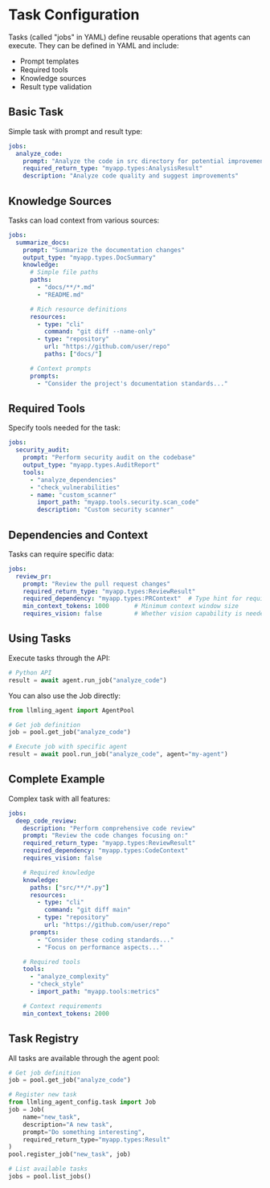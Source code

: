 # Task Configuration

Tasks (called "jobs" in YAML) define reusable operations that agents can execute. They can be defined in YAML and include:
- Prompt templates
- Required tools
- Knowledge sources
- Result type validation

## Basic Task
Simple task with prompt and result type:

```yaml
jobs:
  analyze_code:
    prompt: "Analyze the code in src directory for potential improvements"
    required_return_type: "myapp.types:AnalysisResult"
    description: "Analyze code quality and suggest improvements"
```

## Knowledge Sources
Tasks can load context from various sources:

```yaml
jobs:
  summarize_docs:
    prompt: "Summarize the documentation changes"
    output_type: "myapp.types.DocSummary"
    knowledge:
      # Simple file paths
      paths:
        - "docs/**/*.md"
        - "README.md"

      # Rich resource definitions
      resources:
        - type: "cli"
          command: "git diff --name-only"
        - type: "repository"
          url: "https://github.com/user/repo"
          paths: ["docs/"]

      # Context prompts
      prompts:
        - "Consider the project's documentation standards..."
```

## Required Tools
Specify tools needed for the task:

```yaml
jobs:
  security_audit:
    prompt: "Perform security audit on the codebase"
    output_type: "myapp.types.AuditReport"
    tools:
      - "analyze_dependencies"
      - "check_vulnerabilities"
      - name: "custom_scanner"
        import_path: "myapp.tools.security.scan_code"
        description: "Custom security scanner"
```

## Dependencies and Context
Tasks can require specific data:

```yaml
jobs:
  review_pr:
    prompt: "Review the pull request changes"
    required_return_type: "myapp.types:ReviewResult"
    required_dependency: "myapp.types:PRContext"  # Type hint for required context
    min_context_tokens: 1000       # Minimum context window size
    requires_vision: false         # Whether vision capability is needed
```

## Using Tasks
Execute tasks through the API:

```python
# Python API
result = await agent.run_job("analyze_code")
```

You can also use the Job directly:
```python
from llmling_agent import AgentPool

# Get job definition
job = pool.get_job("analyze_code")

# Execute job with specific agent
result = await pool.run_job("analyze_code", agent="my-agent")
```

## Complete Example
Complex task with all features:

```yaml
jobs:
  deep_code_review:
    description: "Perform comprehensive code review"
    prompt: "Review the code changes focusing on:"
    required_return_type: "myapp.types:ReviewResult"
    required_dependency: "myapp.types:CodeContext"
    requires_vision: false

    # Required knowledge
    knowledge:
      paths: ["src/**/*.py"]
      resources:
        - type: "cli"
          command: "git diff main"
        - type: "repository"
          url: "https://github.com/user/repo"
      prompts:
        - "Consider these coding standards..."
        - "Focus on performance aspects..."

    # Required tools
    tools:
      - "analyze_complexity"
      - "check_style"
      - import_path: "myapp.tools:metrics"

    # Context requirements
    min_context_tokens: 2000
```

## Task Registry
All tasks are available through the agent pool:

```python
# Get job definition
job = pool.get_job("analyze_code")

# Register new task 
from llmling_agent_config.task import Job
job = Job(
    name="new_task",
    description="A new task",
    prompt="Do something interesting",
    required_return_type="myapp.types:Result"
)
pool.register_job("new_task", job)

# List available tasks
jobs = pool.list_jobs()
```
